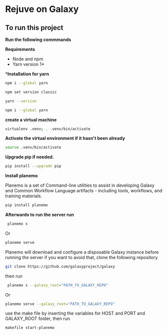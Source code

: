 # Rejuve on Galaxy

## To run this project
 
**Run the following commmands**

**Requirements**
- Node and npm
- Yarn version 1*

***Installation for yarn**
```bash
npm i --global yarn
```

```bash
npm set version classic
```

```bash
yarn --version
```

```bash
npm i --global yarn
```

**create a virtual machine**
```bash 
virtualenv .venv; . .venv/bin/activate
```

**Activate the virtual environment if it hasn't been already**
```bash 
source .venv/bin/activate 
```

**Upgrade pip if needed.**
```bash 
pip install --upgrade pip
```

**Install planemo**

Planemo is a set of Command-line utilities to assist in developing Galaxy and Common Workflow Language artifacts - including tools, workflows, and training materials.
```bash 
pip install planemo 
```

**Afterwards to run the server run**
```bash
 planemo s
 ```
 Or
 ```bash
 planemo serve
 ```
Planemo will download and configure a disposable Galaxy instance before running the server if you want to avoid that, clone the following repository 

```bash
git clone https://github.com/galaxyproject/galaxy 
```

then run
```bash
 planemo s --galaxy_root="PATH_TO_GALAXY_REPO"
 ```
 Or
```bash
planemo serve --galaxy_root="PATH_TO_GALAXY_REPO"
```
use the make file by inserting the variables for HOST and PORT and GALAXY_ROOT folder, then run
```bash
makefile start-planemo
```